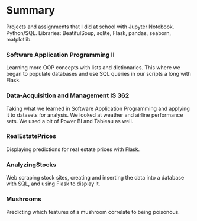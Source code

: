 # Summary

Projects and assignments that I did at school with Jupyter Notebook. Python/SQL.
Libraries: BeatifulSoup, sqlite, Flask, pandas, seaborn, matplotlib. 

### Software Application Programming II
Learning more OOP concepts with lists and dictionaries.
This where we began to populate databases and use SQL queries in our scripts a long with Flask.

### Data-Acquisition and Management IS 362
Taking what we learned in Software Application Programming
and applying it to datasets for analysis. We looked at weather and
airline performance sets. We used a bit of Power BI and Tableau as well.

### RealEstatePrices 

Displaying predictions for real estate prices with Flask.

### AnalyzingStocks

Web scraping stock sites, creating and inserting the data into a database with SQL, and using Flask to display it.

### Mushrooms

Predicting which features of a mushroom correlate to being poisonous.
